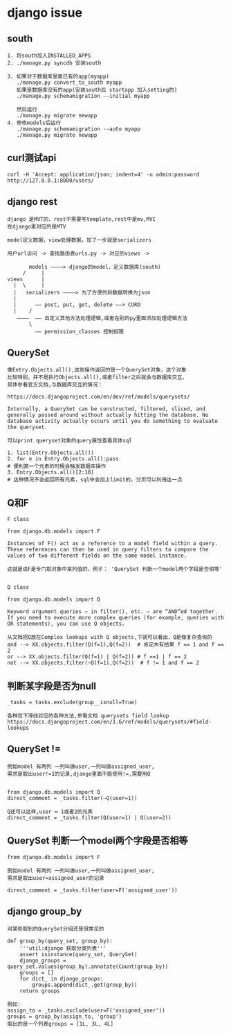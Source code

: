django issue
===

south
----
    1. 将south加入INSTALLED_APPS
    2. ./manage.py syncdb 安装south

    3. 如果对于数据库里面已有的app(myapp)
       ./manage.py convert_to_south myapp
       如果是数据库没有的app(安装south后 startapp 加入setting的)
       ./manage.py schemamigration --initial myapp

       然后运行
       ./manage.py migrate newapp
    4. 修改models后运行
       ./manage.py schemamigration --auto myapp
       ./manage.py migrate newapp

curl测试api
---
    curl -H 'Accept: application/json; indent=4' -u admin:password
    http://127.0.0.1:8000/users/ 


django rest
--- 
    django 是MVT的，rest不需要写template,rest中是mv,MVC
    在django里对应的是MTV

    model定义数据，view处理数据，加了一步就是serializers

    用户url访问 -> 查找路由表urls.py -> 对应的views ->

           models ————> django的model，定义数据库(south)
         /     |
    views      |
      |  \     |
      |   serializers ————> 为了方便的将数据转换为json
      |
      |      —— post, put, get, delete ——> CURD
      |    /
       ————  —— 自定义其他方法处理逻辑,或者在别的py里面添加处理逻辑方法
           \
             —— permission_classes 控制权限

QuerySet
---
    像Entry.Objects.all(),这些操作返回的是一个QuerySet对象，这个对象
    比较特别，并不是执行Objects.all(),或者filter之后就会与数据库交互，
    具体参看官方文档,与数据库交互的情况：

    https://docs.djangoproject.com/en/dev/ref/models/querysets/

    Internally, a QuerySet can be constructed, filtered, sliced, and generally passed around without actually hitting the database. No database activity actually occurs until you do something to evaluate the queryset.

    可以print queryset对象的query属性查看具体sql

    1. list(Entry.Objects.all())
    2. for e in Entry.Objects.all():pass  
    # 便利第一个元素的时候会触发数据库操作
    3. Entry.Objects.all()[2:10] 
    # 这种情况不会返回所有元素，sql中会加上limit的，分页可以利用这一点


Q和F
---

    F class

    from django.db.models import F

    Instances of F() act as a reference to a model field within a query. These references can then be used in query filters to compare the values of two different fields on the same model instance.

    这就是说F是专门取对象中某列值的，例子： 'QuerySet 判断一个model两个字段是否相等'


    Q class

    from django.db.models import Q

    Keyword argument queries – in filter(), etc. – are “AND”ed together. If you need to execute more complex queries (for example, queries with OR statements), you can use Q objects.

    从文档把Q放在Complex lookups with Q objects,下就可以看出，Q是做复杂查询的
    and --> XX.objects.filter(Q(f=1),Q(f=2))  # 肯定木有结果 f == 1 and f == 2
    or --> XX.objects.filter(Q(f=1) | Q(f=2)) # f ==1 | f == 2
    not --> XX.objects.filter(~Q(f=1),Q(f=2))  # f != 1 and f == 2

判断某字段是否为null
---
    _tasks = tasks.exclude(group__isnull=True)

    各种双下滑线对应的各种方法,参看文档 querysets field lookup
    https://docs.djangoproject.com/en/1.6/ref/models/querysets/#field-lookups


QuerySet !=
---
    例如model 有两列 一列叫做user,一列叫做assigned_user,
    需求是取出user!=1的记录,django里面不能使用!=,需要用Q


    from django.db.models import Q
    direct_comment = _tasks.filter(~Q(user=1))

    Q还可以这样,user = 1或者2的元素
    direct_comment = _tasks.filter(Q(user=1) | Q(user=2))

QuerySet 判断一个model两个字段是否相等
---
    from django.db.models import F

    例如model 有两列 一列叫做user,一列叫做assigned_user,
    需求是取出user=assigned_user的记录

    direct_comment = _tasks.filter(user=F('assigned_user'))

django group_by
---
    对某些取到的QuerySet分组还是很常见的

    def group_by(query_set, group_by):
        '''util:django 获取分类列表'''
        assert isinstance(query_set, QuerySet)
        django_groups = query_set.values(group_by).annotate(Count(group_by))
        groups = []
        for dict_ in django_groups:
            groups.append(dict_.get(group_by))
        return groups

    例如:
    assign_to = _tasks.exclude(user=F('assigned_user'))
    groups = group_by(assign_to, 'group')
    取出的是一个列表groups = [1L, 3L, 4L]
